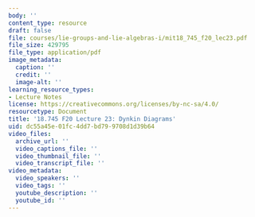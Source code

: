 ```yaml
---
body: ''
content_type: resource
draft: false
file: courses/lie-groups-and-lie-algebras-i/mit18_745_f20_lec23.pdf
file_size: 429795
file_type: application/pdf
image_metadata:
  caption: ''
  credit: ''
  image-alt: ''
learning_resource_types:
- Lecture Notes
license: https://creativecommons.org/licenses/by-nc-sa/4.0/
resourcetype: Document
title: '18.745 F20 Lecture 23: Dynkin Diagrams'
uid: dc55a45e-01fc-4dd7-bd79-9708d1d39b64
video_files:
  archive_url: ''
  video_captions_file: ''
  video_thumbnail_file: ''
  video_transcript_file: ''
video_metadata:
  video_speakers: ''
  video_tags: ''
  youtube_description: ''
  youtube_id: ''
---
```

